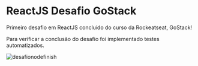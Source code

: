 # ReactJS Desafio GoStack
Primeiro desafio em ReactJS concluído do curso da Rockeatseat, GoStack!

Para verificar a conclusão do desafio foi implementado testes automatizados.

![desafionodefinish](https://user-images.githubusercontent.com/38704936/80097569-e20b9600-8541-11ea-8fcd-63ed5066da97.PNG)
